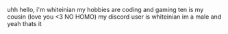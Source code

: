 uhh hello, i'm whiteinian
my hobbies are coding and gaming
ten is my cousin (love you <3 NO HOMO)
my discord user is whiteinian
im a male
and yeah thats it
